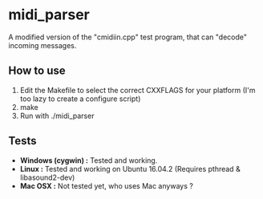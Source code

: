 # midi_parser
A modified version of the "cmidiin.cpp" test program, that can "decode" incoming messages.

## How to use
1. Edit the Makefile to select the correct CXXFLAGS for your platform (I'm too lazy to create a configure script)
2. make
3. Run with ./midi_parser

## Tests
* __Windows (cygwin) :__ Tested and working.
* __Linux :__ Tested and working on Ubuntu 16.04.2 (Requires pthread & libasound2-dev)
* __Mac OSX :__ Not tested yet, who uses Mac anyways ?